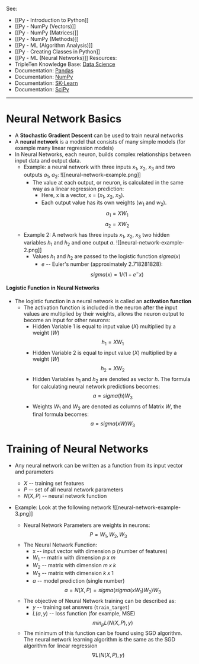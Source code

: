 See:
* [[Py - Introduction to Python]]
* [[Py - NumPy (Vectors)]]
* [[Py - NumPy (Matrices)]]
* [[Py - NumPy (Methods)]]
* [[Py - ML (Algorithm Analysis)]]
* [[Py - Creating Classes in Python]]
* [[Py - ML (Neural Networks)]]
Resources:
* TripleTen Knowledge Base: [Data Science](https://tripleten.netlify.app/)
* Documentation: [Pandas](https://pandas.pydata.org/docs/)
* Documentation: [NumPy](https://numpy.org/doc/stable/index.html)
* Documentation: [SK-Learn](https://scikit-learn.org/stable/)
* Documentation: [SciPy](https://docs.scipy.org/doc/scipy/index.html)


---
# Neural Network Basics
* A **Stochastic Gradient Descent** can be used to train neural networks
* A **neural network** is a model that consists of many simple models (for example many linear regression models)
* In Neural Networks, each neuron, builds complex relationships between input data and output data.
	* Example: a neural network with three inputs $x_1$, $x_2$, $x_3$ and two outputs $a_1$, $a_2$:
		![[neural-network-example.png]]
		* The value at each output, or neuron, is calculated in the same way as a linear regression prediction: 
			* Here, x is a vector, x = ($x_1$, $x_2$, $x_3$).
			* Each output value has its own weights ($w_1$ and $w_2$). $$a_1 = XW_1$$ $$ a_2=XW_2$$
	* Example 2: A network has three inputs  $x_1$, $x_2$, $x_3$ two hidden variables $h_1$ and $h_2$ and one output $a$.
		![[neural-network-example-2.png]]
		* Values $h_1$ and $h_2$ are passed to the logistic function $sigma(x)$
			* $e$ -- Euler's number (approximately 2.718281828): $$sigma(x) = 1 / (1+e^-x)$$
#### Logistic Function in Neural Networks
* The logistic function in a neural network is called an **activation function**
	* The activation function is included in the neuron after the input values are multiplied by their weights, allows the neuron output to become an input for other neurons: 
		* Hidden Variable 1 is equal to input value ($X$) multiplied by a weight ($W$) $$h_1 = XW_1$$
		* Hidden Variable 2 is equal to input value ($X$) multiplied by a weight ($W$) $$h_2 = XW_2$$
		* Hidden Variables $h_1$ and $h_2$ are denoted as vector $h$. The formula for calculating neural network predictions becomes: $$a=sigma(h)W_3$$
		* Weights $W_1$ and $W_2$ are denoted as columns of Matrix $W$, the final formula becomes: $$a = sigma(xW)W_3$$

# Training of Neural Networks
* Any neural network can be written as a function from its input vector and parameters
	* $X$ -- training set features
	* $P$ -- set of all neural network parameters
	* $N(X,P)$ -- neural network function
	
* Example: Look at the following network
		![[neural-network-example-3.png]]
	* Neural Network Parameters are weights in neurons: $$P = W_1, W_2, W_3$$
	* The Neural Network Function:
		* x -- input vector with dimension p (number of features)
		* $W_1$ -- matrix with dimension $p\;x\;m$
		* $W_2$ -- matrix with dimension $m\;x\;k$
		* $W_3$ -- matrix with dimension $k\;x\;1$
		* $a$ -- model prediction (single number) $$a = N(X,P) = sigma(sigma(xW_1)W_2)W_3$$
	* The objective of Neural Network training can be described as:
		* $y$ -- training set answers (`train_target`)
		* $L(a,y)$ -- loss function (for example, MSE) $$min_p L(N(X,P),y)$$
	* The minimum of this function can be found using SGD algorithm. The neural network learning algorithm is the same as the SGD algorithm for linear regression $$∇L(N(X,P),y)$$

